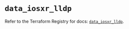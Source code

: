 # `data_iosxr_lldp`

Refer to the Terraform Registry for docs: [`data_iosxr_lldp`](https://registry.terraform.io/providers/ciscodevnet/iosxr/0.6.0/docs/data-sources/lldp).
